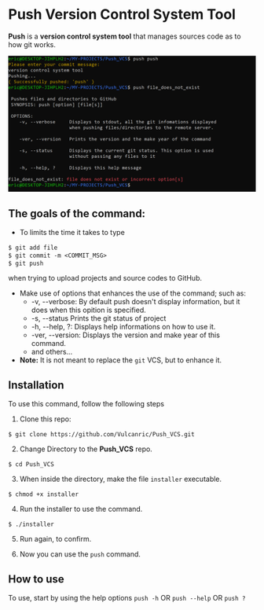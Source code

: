 # Push Version Control System Tool

**Push** is a **version control system tool** that manages sources code as to how git works.

![Screenshot showing files pushed using the push command](doc/terminal.png)


## The goals of the command:
* To limits the time it takes to type
```
$ git add file
$ git commit -m <COMMIT_MSG>
$ git push
```
when trying to upload projects and source codes to GitHub.
* Make use of options that enhances the use of the command; such as:
	- -v, --verbose:	By default push doesn't display information, but it does when this opition is specified.
	- -s, --status		Prints the git status of project
	- -h, --help, ?:	Displays help informations on how to use it.
	- -ver, --version:	Displays the version and make year of this command.
	- and others...
* **Note:** It is not meant to replace the `git` VCS, but to enhance it.

## Installation
To use this command, follow the following steps
1. Clone this repo:
```
$ git clone https://github.com/Vulcanric/Push_VCS.git
```
2. Change Directory to the **Push_VCS** repo.
```
$ cd Push_VCS
```
3. When inside the directory, make the file `installer` executable.
```
$ chmod +x installer
```
4. Run the installer to use the command.
```
$ ./installer
```
5. Run again, to confirm.

6. Now you can use the `push` command.

## How to use
To use, start by using the help options
`push -h` OR `push --help` OR `push ?`

